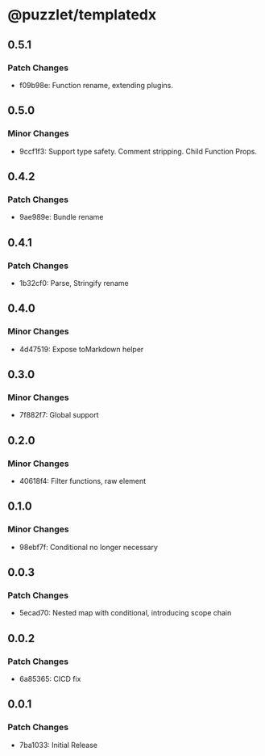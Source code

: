 # @puzzlet/templatedx

## 0.5.1

### Patch Changes

- f09b98e: Function rename, extending plugins.

## 0.5.0

### Minor Changes

- 9ccf1f3: Support type safety. Comment stripping. Child Function Props.

## 0.4.2

### Patch Changes

- 9ae989e: Bundle rename

## 0.4.1

### Patch Changes

- 1b32cf0: Parse, Stringify rename

## 0.4.0

### Minor Changes

- 4d47519: Expose toMarkdown helper

## 0.3.0

### Minor Changes

- 7f882f7: Global support

## 0.2.0

### Minor Changes

- 40618f4: Filter functions, raw element

## 0.1.0

### Minor Changes

- 98ebf7f: Conditional no longer necessary

## 0.0.3

### Patch Changes

- 5ecad70: Nested map with conditional, introducing scope chain

## 0.0.2

### Patch Changes

- 6a85365: CICD fix

## 0.0.1

### Patch Changes

- 7ba1033: Initial Release
